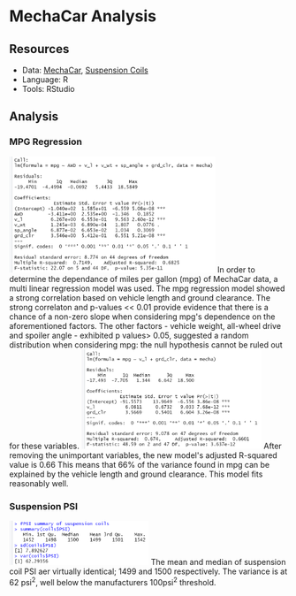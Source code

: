 # MechaCar Analysis

## Resources
- Data: [MechaCar](https://github.com/JasmeerSangha/Mecha/blob/master/MechaCar_mpg.csv), [Suspension Coils](https://github.com/JasmeerSangha/Mecha/blob/master/Suspension_Coil.csv)
- Language: R
- Tools: RStudio

## Analysis
### MPG Regression
<img src='Results/Screenshot%20(96).png' height='210'>
In order to determine the dependance of miles per gallon (mpg) of MechaCar data, a multi linear regression model was used. The mpg regression model showed a strong correlation based on vehicle length and ground clearance. The strong correlaton and p-values << 0.01 provide evidence that there is a chance of a non-zero slope when considering mpg's dependence on the aforementioned factors.
The other factors - vehicle weight, all-wheel drive and spoiler angle - exhibited p values> 0.05, suggested a random distribution when considering mpg: the null hypothesis cannot be ruled out for these variables.
<img src='Results/Screenshot%20(97).png' height='180'>
After removing the unimportant variables, the new model's adjusted R-squared value is 0.66 This means that 66% of the variance found in mpg can be explained by the vehicle length and ground clearance. This model fits reasonably well.

### Suspension PSI
<img src='Results/Screenshot%20(98).png' height='80'>
The mean and median of suspension coil PSI aer virtually identical; 1499 and 1500 respectively. The variance is at 62 psi<sup>2</sup>, well below the manufacturers 100psi<sup>2</sup> threshold.

